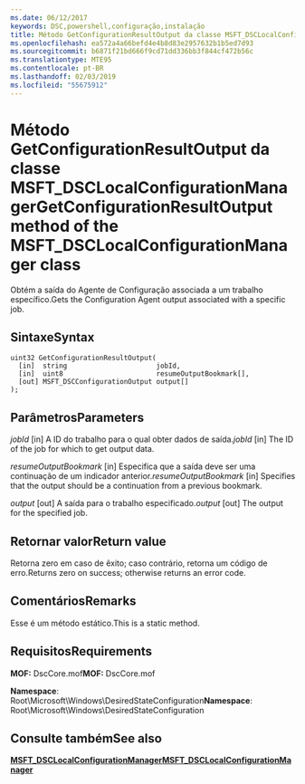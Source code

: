 ```yaml
---
ms.date: 06/12/2017
keywords: DSC,powershell,configuração,instalação
title: Método GetConfigurationResultOutput da classe MSFT_DSCLocalConfigurationManager
ms.openlocfilehash: ea572a4a66befd4e4b8d83e2957632b1b5ed7d93
ms.sourcegitcommit: b6871f21bd666f9cd71dd336bb3f844cf472b56c
ms.translationtype: MTE95
ms.contentlocale: pt-BR
ms.lasthandoff: 02/03/2019
ms.locfileid: "55675912"
---
```

# <a name="getconfigurationresultoutput-method-of-the-msftdsclocalconfigurationmanager-class"></a><span data-ttu-id="11f80-103">Método GetConfigurationResultOutput da classe MSFT_DSCLocalConfigurationManager</span><span class="sxs-lookup"><span data-stu-id="11f80-103">GetConfigurationResultOutput method of the MSFT_DSCLocalConfigurationManager class</span></span>

<span data-ttu-id="11f80-104">Obtém a saída do Agente de Configuração associada a um trabalho específico.</span><span class="sxs-lookup"><span data-stu-id="11f80-104">Gets the Configuration Agent output associated with a specific job.</span></span>

## <a name="syntax"></a><span data-ttu-id="11f80-105">Sintaxe</span><span class="sxs-lookup"><span data-stu-id="11f80-105">Syntax</span></span>

```mof
uint32 GetConfigurationResultOutput(
  [in]  string                      jobId,
  [in]  uint8                       resumeOutputBookmark[],
  [out] MSFT_DSCConfigurationOutput output[]
);
```

## <a name="parameters"></a><span data-ttu-id="11f80-106">Parâmetros</span><span class="sxs-lookup"><span data-stu-id="11f80-106">Parameters</span></span>

<span data-ttu-id="11f80-107">*jobId* \[in\] A ID do trabalho para o qual obter dados de saída.</span><span class="sxs-lookup"><span data-stu-id="11f80-107">*jobId* \[in\] The ID of the job for which to get output data.</span></span>

<span data-ttu-id="11f80-108">*resumeOutputBookmark* \[in\] Especifica que a saída deve ser uma continuação de um indicador anterior.</span><span class="sxs-lookup"><span data-stu-id="11f80-108">*resumeOutputBookmark* \[in\] Specifies that the output should be a continuation from a previous bookmark.</span></span>

<span data-ttu-id="11f80-109">*output* \[out\] A saída para o trabalho especificado.</span><span class="sxs-lookup"><span data-stu-id="11f80-109">*output* \[out\] The output for the specified job.</span></span>

## <a name="return-value"></a><span data-ttu-id="11f80-110">Retornar valor</span><span class="sxs-lookup"><span data-stu-id="11f80-110">Return value</span></span>

<span data-ttu-id="11f80-111">Retorna zero em caso de êxito; caso contrário, retorna um código de erro.</span><span class="sxs-lookup"><span data-stu-id="11f80-111">Returns zero on success; otherwise returns an error code.</span></span>

## <a name="remarks"></a><span data-ttu-id="11f80-112">Comentários</span><span class="sxs-lookup"><span data-stu-id="11f80-112">Remarks</span></span>

<span data-ttu-id="11f80-113">Esse é um método estático.</span><span class="sxs-lookup"><span data-stu-id="11f80-113">This is a static method.</span></span>

## <a name="requirements"></a><span data-ttu-id="11f80-114">Requisitos</span><span class="sxs-lookup"><span data-stu-id="11f80-114">Requirements</span></span>

<span data-ttu-id="11f80-115">**MOF:** DscCore.mof</span><span class="sxs-lookup"><span data-stu-id="11f80-115">**MOF:** DscCore.mof</span></span>

<span data-ttu-id="11f80-116">**Namespace**: Root\Microsoft\Windows\DesiredStateConfiguration</span><span class="sxs-lookup"><span data-stu-id="11f80-116">**Namespace**: Root\Microsoft\Windows\DesiredStateConfiguration</span></span>

## <a name="see-also"></a><span data-ttu-id="11f80-117">Consulte também</span><span class="sxs-lookup"><span data-stu-id="11f80-117">See also</span></span>

[<span data-ttu-id="11f80-118">**MSFT_DSCLocalConfigurationManager**</span><span class="sxs-lookup"><span data-stu-id="11f80-118">**MSFT_DSCLocalConfigurationManager**</span></span>](msft-dsclocalconfigurationmanager.md)